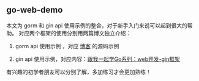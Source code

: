 ## go-web-demo

本文为 gorm 和 gin api 使用示例的整合，对于新手入门来说可以起到很大的帮助。
对应两个框架的使用分别用两篇博文独立介绍：

1. gorm api 使用示例 ，对应 [博客](https://www.cnblogs.com/rickiyang/p/14517120.html) 的源码示例

2. gin api 使用示例，对应内容：[跟我一起学Go系列：web开发-gin框架](https://mp.weixin.qq.com/s?__biz=MzIzNDcwNjQxMg==&tempkey=MTEwNl85WW9QQmFuMlJrSk56U1dHajRUMXAtR1o4OGg3dXpoNzJ0SUFLbUpqRWNmU212UDVaZVVqdFlLcHFxd2tQanBLRFJDTW5BT0ZMNTdGeXdyeURQc2lYekZQSjVrc2YzeldzWFNDSEtjNGNqdU9vd19iMkgwLVplVjhWU3dsYXZNZXhJT0phOE13REZrQUd3UnRxMlJQN2pMbUpoNXljbmFUdU1TNDV3fn4%3D&chksm=68f301ca5f8488dcf1cdb1236ffcaf8095c25dad01b758f7699689fe5507dcd0b4af7380c0be#rd)

有兴趣的初学者朋友可以分别了解，多加练习才会更加熟练！